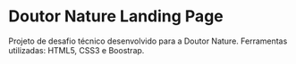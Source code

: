 # Doutor Nature Landing Page

Projeto de desafio técnico desenvolvido para a Doutor Nature. 
Ferramentas utilizadas: HTML5, CSS3 e Boostrap. 
